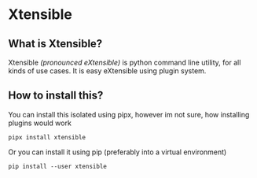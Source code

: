 # Xtensible
## What is Xtensible?
Xtensible *(pronounced eXtensible)* is python command line utility, for all kinds of use cases.
It is easy eXtensible using plugin system.
## How to install this?
You can install this isolated using pipx, however im not sure, how installing plugins would work
```shell
pipx install xtensible
```
Or you can install it using pip (preferably into a virtual environment)
```shell
pip install --user xtensible
```
